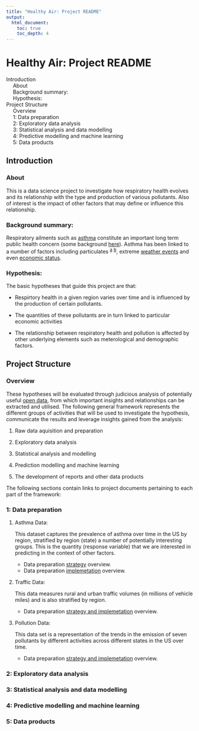 ```yaml
---
title: "Healthy Air: Project README"
output:
  html_document:
    toc: true
    toc_depth: 4
---
```


<!-- Markdown rendering doesn't produce a nice TOC: harvested it from the HTML version -->
<div class="fluid-row" id="header">
<h1 class="title toc-ignore">Healthy Air: Project README</h1>
</div>

<div id="TOC">
<ul>
<li><a href="#introduction">Introduction</a><ul>
<li><a href="#about">About</a></li>
<li><a href="#background-summary">Background summary:</a></li>
<li><a href="#hypothesis">Hypothesis:</a></li>
</ul></li>
<li><a href="#project-structure">Project Structure</a><ul>
<li><a href="#overview">Overview</a></li>
<li><a href="#1-data-preparation">1: Data preparation</a></li>
<li><a href="#2-exploratory-data-analysis">2: Exploratory data analysis</a></li>
<li><a href="#3-statistical-analysis-and-data-modelling">3: Statistical analysis and data modelling</a></li>
<li><a href="#4-predictive-modelling-and-machine-learning">4: Predictive modelling and machine learning</a></li>
<li><a href="#5-data-products">5: Data products</a></li>
</ul></li>
</ul>
</div>

## Introduction

### About

This is a data science project to investigate how respiratory health evolves and its relationship with the type and production of various pollutants. Also of interest is the impact of other factors that may define or influence this relationship.

### Background summary:

Respiratory ailments such as [asthma](https://en.wikipedia.org/wiki/Asthma) constitute an important long term public health concern (some background [here](https://en.wikipedia.org/wiki/Asthma)). Asthma has been linked to a number of factors including particulates <sup>[a](http://europepmc.org/abstract/med/7492903)</sup> <sup>[b](http://www.tandfonline.com/doi/abs/10.1080/00039896.1993.9938391)</sup>, extreme [weather events](http://www.abc.net.au/news/2016-11-22/two-die-in-thunderstorm-asthma-emergency-in-melbourne/8044558 ) and even [economic status](http://www.tandfonline.com/doi/abs/10.1080/00039896.1967.10664708).

### Hypothesis: 

The basic hypotheses that guide this project are that:

* Respirtory health in a given region varies over time and is influenced by the production of certain pollutants.

* The quantities of these pollutants are in turn linked to particular economic activities

* The relationship between respiratory health and pollution is affected by other underlying elements such as meterological and demographic factors.

## Project Structure

### Overview

These hypotheses will be evaluated through judicious analysis of potentially useful [open data](https://en.wikipedia.org/wiki/Open_data), from which important insights and relationships can be extracted and utilised. The following general framework represents the different groups of activities that will be used to investigate the hypothesis, communicate the results and leverage insights gained from the analysls:

<!-- as section nav -->

1. Raw data aquisition and preparation

2. Exploratory data analysis

3. Statistical analysis and modelling

4. Prediction modelling and machine learning

5. The development of reports and other data products

The following sections contain links to project documents pertaining to each part of the framework:

### 1: Data preparation

1. Asthma Data:

    This dataset captures the prevalence of asthma over time in the US by region, stratified by region (state) a number of potentially interesting groups. This is the quantity (response variable) that we are interested in predicting in the context of other factors.

    * Data preparation [strategy](https://github.com/drbulu/healthyAir_DSc_proj/blob/master/01_Data_Prep/asthma_data_source_prep_01.Rmd) overview.
    * Data preparation [implemetation](https://github.com/drbulu/healthyAir_DSc_proj/blob/master/01_Data_Prep/asthma_data_source_prep_02.Rmd) overview.

2. Traffic Data:

    This data measures rural and urban traffic volumes (in millions of vehicle miles) and is also stratified by region.

    * Data preparation [strategy and implemetation](https://github.com/drbulu/healthyAir_DSc_proj/blob/master/01_Data_Prep/traffic_data_source_prep_01.Rmd) overview.

3. Pollution Data:

    This data set is a representation of the trends in the emission of seven pollutants by different activities across different states in the US over time.

    * Data preparation [strategy and implemetation](https://github.com/drbulu/healthyAir_DSc_proj/blob/master/01_Data_Prep/pollution_data_source_prep_01.Rmd) overview.

### 2: Exploratory data analysis


### 3: Statistical analysis and data modelling



### 4: Predictive modelling and machine learning



### 5: Data products


